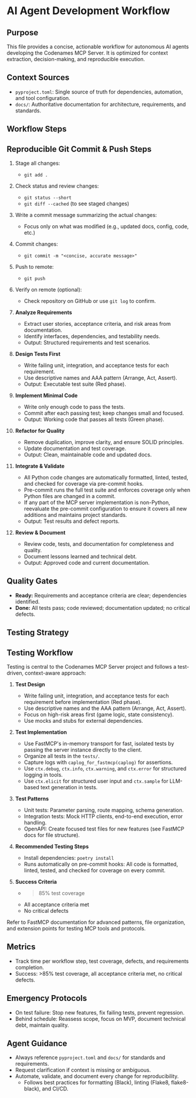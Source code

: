 


# AI Agent Development Workflow

## Purpose
This file provides a concise, actionable workflow for autonomous AI agents developing the Codenames MCP Server. It is optimized for context extraction, decision-making, and reproducible execution.

## Context Sources
- `pyproject.toml`: Single source of truth for dependencies, automation, and tool configuration.
- `docs/`: Authoritative documentation for architecture, requirements, and standards.

## Workflow Steps

## Reproducible Git Commit & Push Steps
1. Stage all changes:
   - `git add .`
2. Check status and review changes:
   - `git status --short`
   - `git diff --cached` (to see staged changes)
3. Write a commit message summarizing the actual changes:
   - Focus only on what was modified (e.g., updated docs, config, code, etc.)
4. Commit changes:
   - `git commit -m "<concise, accurate message>"`
5. Push to remote:
   - `git push`
6. Verify on remote (optional):
   - Check repository on GitHub or use `git log` to confirm.
1. **Analyze Requirements**
   - Extract user stories, acceptance criteria, and risk areas from documentation.
   - Identify interfaces, dependencies, and testability needs.
   - Output: Structured requirements and test scenarios.

2. **Design Tests First**
   - Write failing unit, integration, and acceptance tests for each requirement.
   - Use descriptive names and AAA pattern (Arrange, Act, Assert).
   - Output: Executable test suite (Red phase).

3. **Implement Minimal Code**
   - Write only enough code to pass the tests.
   - Commit after each passing test; keep changes small and focused.
   - Output: Working code that passes all tests (Green phase).

4. **Refactor for Quality**
   - Remove duplication, improve clarity, and ensure SOLID principles.
   - Update documentation and test coverage.
   - Output: Clean, maintainable code and updated docs.

5. **Integrate & Validate**
   - All Python code changes are automatically formatted, linted, tested, and checked for coverage via pre-commit hooks.
   - Pre-commit runs the full test suite and enforces coverage only when Python files are changed in a commit.
   - If any part of the MCP server implementation is non-Python, reevaluate the pre-commit configuration to ensure it covers all new additions and maintains project standards.
   - Output: Test results and defect reports.

6. **Review & Document**
   - Review code, tests, and documentation for completeness and quality.
   - Document lessons learned and technical debt.
   - Output: Approved code and current documentation.

## Quality Gates
- **Ready:** Requirements and acceptance criteria are clear; dependencies identified.
- **Done:** All tests pass; code reviewed; documentation updated; no critical defects.

## Testing Strategy

## Testing Workflow

Testing is central to the Codenames MCP Server project and follows a test-driven, context-aware approach:

1. **Test Design**
   - Write failing unit, integration, and acceptance tests for each requirement before implementation (Red phase).
   - Use descriptive names and the AAA pattern (Arrange, Act, Assert).
   - Focus on high-risk areas first (game logic, state consistency).
   - Use mocks and stubs for external dependencies.

2. **Test Implementation**
   - Use FastMCP's in-memory transport for fast, isolated tests by passing the server instance directly to the client.
   - Organize all tests in the `tests/`.
   - Capture logs with `caplog_for_fastmcp(caplog)` for assertions.
   - Use `ctx.debug`, `ctx.info`, `ctx.warning`, and `ctx.error` for structured logging in tools.
   - Use `ctx.elicit` for structured user input and `ctx.sample` for LLM-based text generation in tests.

3. **Test Patterns**
   - Unit tests: Parameter parsing, route mapping, schema generation.
   - Integration tests: Mock HTTP clients, end-to-end execution, error handling.
   - OpenAPI: Create focused test files for new features (see FastMCP docs for file structure).

4. **Recommended Testing Steps**
   - Install dependencies: `poetry install`
   - Runs automatically on pre-commit hooks: All code is formatted, linted, tested, and checked for coverage on every commit.

5. **Success Criteria**
   - >85% test coverage
   - All acceptance criteria met
   - No critical defects

Refer to FastMCP documentation for advanced patterns, file organization, and extension points for testing MCP tools and protocols.




## Metrics
- Track time per workflow step, test coverage, defects, and requirements completion.
- Success: >85% test coverage, all acceptance criteria met, no critical defects.

## Emergency Protocols
- On test failure: Stop new features, fix failing tests, prevent regression.
- Behind schedule: Reassess scope, focus on MVP, document technical debt, maintain quality.

## Agent Guidance
- Always reference `pyproject.toml` and `docs/` for standards and requirements.
- Request clarification if context is missing or ambiguous.
- Automate, validate, and document every change for reproducibility.
   - Follows best practices for formatting (Black), linting (Flake8, flake8-black), and CI/CD.

